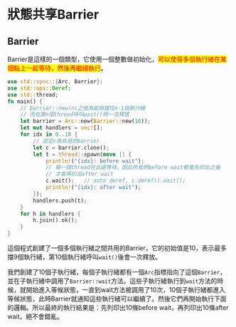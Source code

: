 # 狀態共享Barrier

## Barrier

Barrier是這樣的一個類型，它使用一個整數做初始化，<mark style="color:red;">可以使得多個執行緒在某個點上一起等待，然後再繼續執行</mark>。

```rust
use std::sync::{Arc, Barrier};
use std::ops::Deref;
use std::thread;
fn main() {
    // barrier::new(n)之值為能夠擋住n-1個執行緒
    // 而在第n個thread呼叫wait()時一次釋放
    let barrier = Arc::new(Barrier::new(10));
    let mut handlers = vec![];
    for idx in 0..10 {
        // 設定c為共用的barrier
        let c = barrier.clone();
        let t = thread::spawn(move || {
            println!("{idx}: before wait");
            // 每一個thread在此處等待，因此所有的before wait都會先印出之後
            // 才會再印出after wait
            c.wait();   // auto deref, c.deref().wait();
            println!("{idx}: after wait");
        });
        handlers.push(t);
    }
    for h in handlers {
        h.join().ok();
    }
}
```

這個程式創建了一個多個執行緒之間共用的Barrier，它的初始值是10，表示最多擋9個執行緒，第10個執行緒呼叫`wait()`後會一次釋放。

我們創建了10個子執行緒，每個子執行緒都有一個`Arc`指標指向了這個`Barrier`，並在子執行緒中調用了`Barrier::wait`方法。這些子執行緒執行到`wait`方法的時候，就開始進入等候狀態，一直到wait方法被調用了10次，10個子執行緒都進入等候狀態，此時Barrier就通知這些執行緒可以繼續了。然後它們再開始執行下面的邏輯。所以最終的執行結果是：先列印出10條before wait，再列印出10條after wait，絕不會錯亂。
